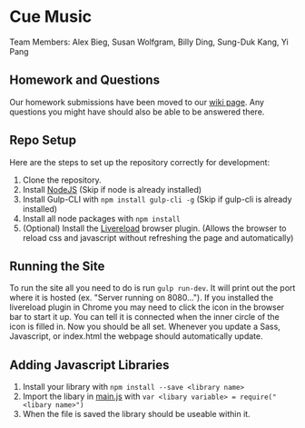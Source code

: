 # Cue Music

Team Members: Alex Bieg, Susan Wolfgram, Billy Ding, Sung-Duk Kang, Yi Pang

## Homework and Questions

Our homework submissions have been moved to our [wiki page](https://github.com/cue-music/cue-music/wiki). Any questions you might have should also be able to be answered there.

## Repo Setup

Here are the steps to set up the repository correctly for development:

1. Clone the repository.
2. Install [NodeJS](https://nodejs.org/en/) (Skip if node is already installed)
3. Install Gulp-CLI with `npm install gulp-cli -g` (Skip if gulp-cli is already installed)
4. Install all node packages with `npm install`
5. (Optional) Install the [Livereload](https://chrome.google.com/webstore/detail/livereload/jnihajbhpnppcggbcgedagnkighmdlei) browser plugin. (Allows the browser to reload css and javascript without refreshing the page and automatically)

## Running the Site

To run the site all you need to do is run `gulp run-dev`. It will print out the port where it is hosted (ex. "Server running on 8080..."). If you installed the livereload plugin in Chrome you may need to click the icon in the browser bar to start it up. You can tell it is connected when the inner circle of the icon is filled in. Now you should be all set. Whenever you update a Sass, Javascript, or index.html the webpage should automatically update.

## Adding Javascript Libraries

1. Install your library with `npm install --save <library name>`
2. Import the libary in [main.js](./javascript/main.js) with `var <libary variable> = require("<libary name>")`
3. When the file is saved the library should be useable within it.
